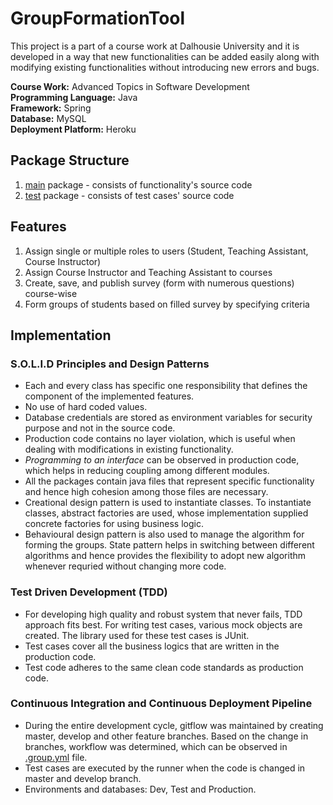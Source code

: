 # GroupFormationTool

This project is a part of a course work at Dalhousie University and it is developed in a way that new functionalities can be added easily along with modifying existing functionalities without introducing new errors and bugs.<br>

**Course Work:** Advanced Topics in Software Development<br>
**Programming Language:** Java<br>
**Framework:** Spring<br>
**Database:** MySQL<br>
**Deployment Platform:** Heroku

## Package Structure
1) [main](https://github.com/karankharecha/GroupFormationTool/tree/master/src/main) package - consists of functionality's source code
2) [test](https://github.com/karankharecha/GroupFormationTool/tree/master/src/test/java/CSCI5308/GroupFormationTool) package - consists of test cases' source code

## Features
1) Assign single or multiple roles to users (Student, Teaching Assistant, Course Instructor)
2) Assign Course Instructor and Teaching Assistant to courses
3) Create, save, and publish survey (form with numerous questions) course-wise
4) Form groups of students based on filled survey by specifying criteria

## Implementation
### **S.O.L.I.D Principles** and **Design Patterns**
- Each and every class has specific one responsibility that defines the component of the implemented features.
- No use of hard coded values.
- Database credentials are stored as environment variables for security purpose and not in the source code.
- Production code contains no layer violation, which is useful when dealing with modifications in existing functionality.
- _Programming to an interface_ can be observed in production code, which helps in reducing coupling among different modules.
- All the packages contain java files that represent specific functionality and hence high cohesion among those files are necessary.
- Creational design pattern is used to instantiate classes. To instantiate classes, abstract factories are used, whose implementation supplied concrete factories for using business logic.
- Behavioural design pattern is also used to manage the algorithm for forming the groups. State pattern helps in switching between different algorithms and hence provides the flexibility to adopt new algorithm whenever requried without changing more code.

### **Test Driven Development (TDD)**
- For developing high quality and robust system that never fails, TDD approach fits best. For writing test cases, various mock objects are created. The library used for these test cases is JUnit.
- Test cases cover all the business logics that are written in the production code.
- Test code adheres to the same clean code standards as production code.

### **Continuous Integration and Continuous Deployment Pipeline**
- During the entire development cycle, gitflow was maintained by creating master, develop and other feature branches. Based on the change in branches, workflow was determined, which can be observed in [.group.yml](https://github.com/karankharecha/GroupFormationTool/blob/master/.group.yml) file.
- Test cases are executed by the runner when the code is changed in master and develop branch.
- Environments and databases: Dev, Test and Production.
